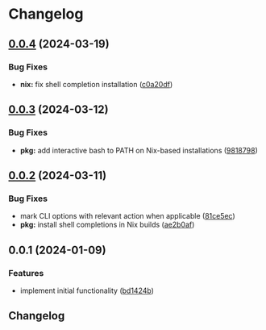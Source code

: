 # Changelog

## [0.0.4](https://github.com/vst/opsops/compare/v0.0.3...v0.0.4) (2024-03-19)


### Bug Fixes

* **nix:** fix shell completion installation ([c0a20df](https://github.com/vst/opsops/commit/c0a20df627d30d50d94f063154385276b231fd48))

## [0.0.3](https://github.com/vst/opsops/compare/v0.0.2...v0.0.3) (2024-03-12)


### Bug Fixes

* **pkg:** add interactive bash to PATH on Nix-based installations ([9818798](https://github.com/vst/opsops/commit/98187988a99efe9603b836f4dc84ac42619d5054))

## [0.0.2](https://github.com/vst/opsops/compare/v0.0.1...v0.0.2) (2024-03-11)


### Bug Fixes

* mark CLI options with relevant action when applicable ([81ce5ec](https://github.com/vst/opsops/commit/81ce5ec99a1de80ae724dee171e72ee6d0bd1c0a))
* **pkg:** install shell completions in Nix builds ([ae2b0af](https://github.com/vst/opsops/commit/ae2b0afd223f73511738fea4eeed6c08b3db32ee))

## 0.0.1 (2024-01-09)


### Features

* implement initial functionality ([bd1424b](https://github.com/vst/opsops/commit/bd1424ba34d7bc92a302ce5c54b6ab5f5a001a0e))

## Changelog
